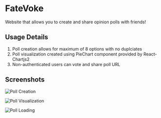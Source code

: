 # FateVoke
Website that allows you to create and share opinion polls with friends!

## Usage Details
1. Poll creation allows for maximum of 8 options with no duplciates
2. Poll visualization created using PieChart component provided by React-Chartjs2
3. Non-authenticated users can vote and share poll URL

## Screenshots
![Poll Creation](https://imgur.com/axGeYtk.png)

![Poll Visualization](https://imgur.com/BIKtJax.png)

![Poll Loading](https://imgur.com/buMM5CQ.png)

